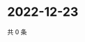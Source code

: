# 2022-12-23

共 0 条

<!-- BEGIN WEIBO -->
<!-- 最后更新时间 Fri Dec 23 2022 00:18:32 GMT+0800 (China Standard Time) -->

<!-- END WEIBO -->

